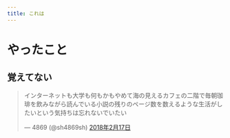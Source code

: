 ```yaml
---
title: これは
---
```


# やったこと

## 覚えてない

<blockquote class="twitter-tweet" data-lang="ja"><p lang="ja" dir="ltr">インターネットも大学も何もかもやめて海の見えるカフェの二階で毎朝珈琲を飲みながら読んでいる小説の残りのページ数を数えるような生活がしたいという気持ちは忘れないでいたい</p>&mdash; 4869 (@sh4869sh) <a href="https://twitter.com/sh4869sh/status/964756255385333760?ref_src=twsrc%5Etfw">2018年2月17日</a></blockquote>
<script async src="https://platform.twitter.com/widgets.js" charset="utf-8"></script>
